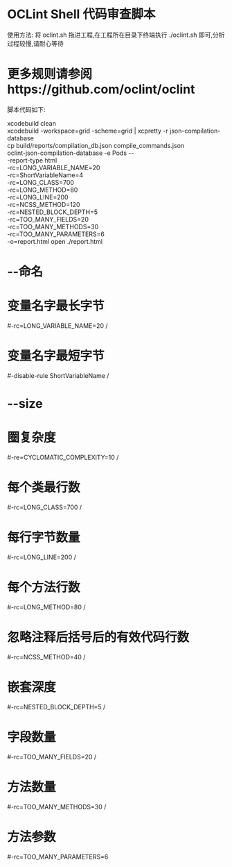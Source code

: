# OCLint  Shell  代码审查脚本
使用方法: 将 oclint.sh 拖进工程,在工程所在目录下终端执行 ./oclint.sh 即可,分析过程较慢,请耐心等待
# 更多规则请参阅https://github.com/oclint/oclint
脚本代码如下:

xcodebuild clean\
xcodebuild -workspace=grid  -scheme=grid | xcpretty -r json-compilation-database\
cp build/reports/compilation_db.json compile_commands.json\
oclint-json-compilation-database -e Pods -- \
-report-type html \
-rc=LONG_VARIABLE_NAME=20 \
-rc=ShortVariableName=4 \
-rc=LONG_CLASS=700 \
-rc=LONG_METHOD=80 \
-rc=LONG_LINE=200 \
-rc=NCSS_METHOD=120 \
-rc=NESTED_BLOCK_DEPTH=5 \
-rc=TOO_MANY_FIELDS=20 \
-rc=TOO_MANY_METHODS=30 \
-rc=TOO_MANY_PARAMETERS=6 \
-o=report.html
open ./report.html
# --命名
# 变量名字最长字节
#-rc=LONG_VARIABLE_NAME=20 /
# 变量名字最短字节
#-disable-rule ShortVariableName /
# --size
# 圈复杂度
#-re=CYCLOMATIC_COMPLEXITY=10 /
# 每个类最行数
#-rc=LONG_CLASS=700 /
# 每行字节数量
#-rc=LONG_LINE=200 /
# 每个方法行数
#-rc=LONG_METHOD=80 /
# 忽略注释后括号后的有效代码行数
#-rc=NCSS_METHOD=40 /
# 嵌套深度
#-rc=NESTED_BLOCK_DEPTH=5 /
# 字段数量
#-rc=TOO_MANY_FIELDS=20 /
# 方法数量
#-rc=TOO_MANY_METHODS=30 /
# 方法参数
#-rc=TOO_MANY_PARAMETERS=6

